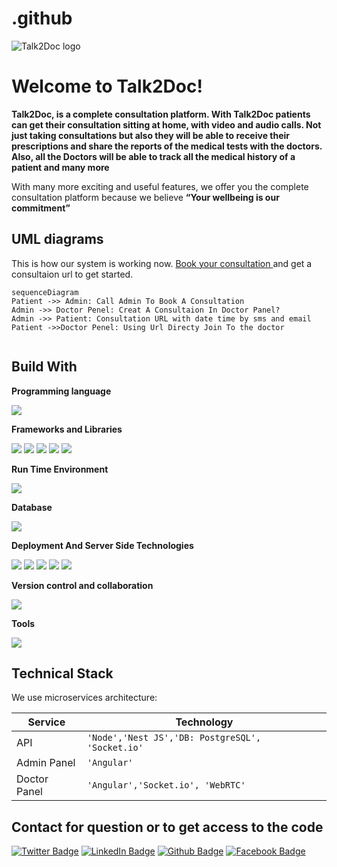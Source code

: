 # .github

![Talk2Doc logo](https://imagedelivery.net/IEVmOmAlrv1BxorgilY5Og/be001afb-5069-42c9-ecaa-bb1e1e70b700/public "Talk2Doc")

# Welcome to Talk2Doc!

**Talk2Doc, is a complete consultation platform. With Talk2Doc patients can get their consultation sitting at home, with video and audio calls. Not just taking consultations but also they will be able to receive their prescriptions and share the reports of the medical tests with the doctors. Also, all the Doctors will be able to track all the medical history of a patient and many more**

With many more exciting and useful features, we offer you the complete consultation platform because we believe **“Your wellbeing is our commitment”**

## UML diagrams

This is how our system is working now. [Book your consultation ](https://talk2doc.xyz/) and get a consultaion url to get started.

```mermaid
sequenceDiagram
Patient ->> Admin: Call Admin To Book A Consultation
Admin ->> Doctor Penel: Creat A Consultaion In Doctor Panel?
Admin ->> Patient: Consultation URL with date time by sms and email
Patient ->>Doctor Penel: Using Url Directy Join To the doctor


```

## Build With

**Programming language**

<img src="https://img.shields.io/badge/TypeScript-007ACC?style=for-the-badge&logo=typescript&logoColor=white" />

**Frameworks and Libraries**

<img src="https://img.shields.io/badge/nestjs-%23E0234E?style=for-the-badge&logo=nestjs&logoColor=white" />
<img src="https://img.shields.io/badge/AngularJS-E23237?style=for-the-badge&logo=angularjs&logoColor=white" />
 <img src="https://img.shields.io/badge/Tailwind_CSS-38B2AC?style=for-the-badge&logo=tailwind-css&logoColor=white" />
 <img src="https://img.shields.io/badge/Socket.io-black?style=for-the-badge&logo=socket.io&logoColor=white" />
 <img src="https://img.shields.io/badge/WebRTC-black?style=for-the-badge&logo=webrtc&logoColor=white" />
 
 
**Run Time Environment**

<img src="https://img.shields.io/badge/Node.js-339933?style=for-the-badge&logo=nodedotjs&logoColor=white" />

**Database**

 <img src="https://img.shields.io/badge/PostgreSQL-316192?style=for-the-badge&logo=postgresql&logoColor=white" />
 
**Deployment And Server Side Technologies**

 <img src="https://img.shields.io/badge/github%20actions-%232671E5.svg?style=for-the-badge&logo=githubactions&logoColor=white"/>
 <img src="https://img.shields.io/badge/DigitalOcean-%230167ff.svg?style=for-the-badge&logo=digitalOcean&logoColor=white"/>
 <img src="https://img.shields.io/badge/Cloudflare-F38020?style=for-the-badge&logo=Cloudflare&logoColor=white"/>
  <img src="https://img.shields.io/badge/docker-%230db7ed.svg?style=for-the-badge&logo=docker&logoColor=white"/>
   <img src="https://img.shields.io/badge/nginx-%23009639.svg?style=for-the-badge&logo=nginx&logoColor=white"/>

**Version control and collaboration**

<img src="https://img.shields.io/badge/github-%23121011.svg?style=for-the-badge&logo=github&logoColor=white"/>

**Tools**

 <img src="https://img.shields.io/badge/Visual_Studio_Code-0078D4?style=for-the-badge&logo=visual%20studio%20code&logoColor=white" />


## Technical Stack

We use microservices architecture:

| Service      | Technology                                       |
| ------------ | ------------------------------------------------ |
| API          | `'Node','Nest JS','DB: PostgreSQL', 'Socket.io'` |
| Admin Panel  | `'Angular'`                                      |
| Doctor Panel | `'Angular','Socket.io', 'WebRTC'`                |

## Contact for question or to get access to the code

[![Twitter Badge](https://img.shields.io/badge/Twitter-Profile-informational?style=flat&logo=twitter&logoColor=white&color=1CA2F1)](https://twitter.com/Shihab_munna) [![LinkedIn Badge](https://img.shields.io/badge/LinkedIn-Profile-informational?style=flat&logo=linkedin&logoColor=white&color=0D76A8)](https://bd.linkedin.com/in/shihab-uddin-munna/) [![Github Badge](https://img.shields.io/badge/Github-Profile-informational?style=flat&logo=Github&logoColor=white&color=1CA2F1)](https://github.com/Shihab-Munna) [![Facebook Badge](https://img.shields.io/badge/Facebook-Profile-informational?style=flat&logo=Facebook&logoColor=white&color=1CA2F1)](https://www.facebook.com/munna.bhagalpur)
